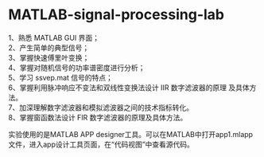 # MATLAB-signal-processing-lab
1、熟悉 MATLAB GUI 界面；\
2、产生简单的典型信号；\
3、掌握快速傅里叶变换；\
4、掌握对随机信号的功率谱密度进行分析；\
5、学习 ssvep.mat 信号的特点；\
6、掌握利用脉冲响应不变法和双线性变换法设计 IIR 数字滤波器的原理
及具体方法。\
7、加深理解数字滤波器和模拟滤波器之间的技术指标转化。\
8、掌握窗函数法设计 FIR 数字滤波器的原理及具体方法。

实验使用的是MATLAB APP designer工具。可以在MATLAB中打开app1.mlapp文件，进入app设计工具页面，在“代码视图”中查看源代码。
